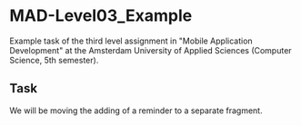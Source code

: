 # MAD-Level03_Example
Example task of the third level assignment in "Mobile Application Development" at the Amsterdam University of Applied Sciences (Computer Science, 5th semester).

## Task
We will be moving the adding of a reminder to a separate fragment.
